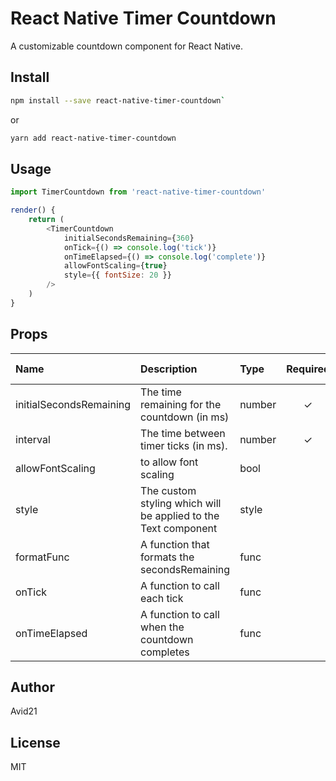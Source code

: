 # React Native Timer Countdown
A customizable countdown component for React Native.

## Install

```sh
npm install --save react-native-timer-countdown`
```

or

```sh
yarn add react-native-timer-countdown
```

## Usage

```javascript
import TimerCountdown from 'react-native-timer-countdown'

render() {
    return (
        <TimerCountdown
            initialSecondsRemaining={360}
            onTick={() => console.log('tick')}
            onTimeElapsed={() => console.log('complete')}
            allowFontScaling={true}
            style={{ fontSize: 20 }}
        />
    )
}
```

## Props
| Name | Description | Type | Required | Default Value |
| :--- | :----- | :--- | :---: | :---: |
| initialSecondsRemaining | The time remaining for the countdown (in ms) | number | ✓ |  |
| interval | The time between timer ticks (in ms). | number | ✓ | 1000ms |
| allowFontScaling | to allow font scaling | bool |  | false |
| style | The custom styling which will be applied to the Text component | style |  |  |
| formatFunc | A function that formats the secondsRemaining | func | | |
| onTick | A function to call each tick | func | | |
| onTimeElapsed | A function to call when the countdown completes | func |  | |

## Author

Avid21

## License

MIT